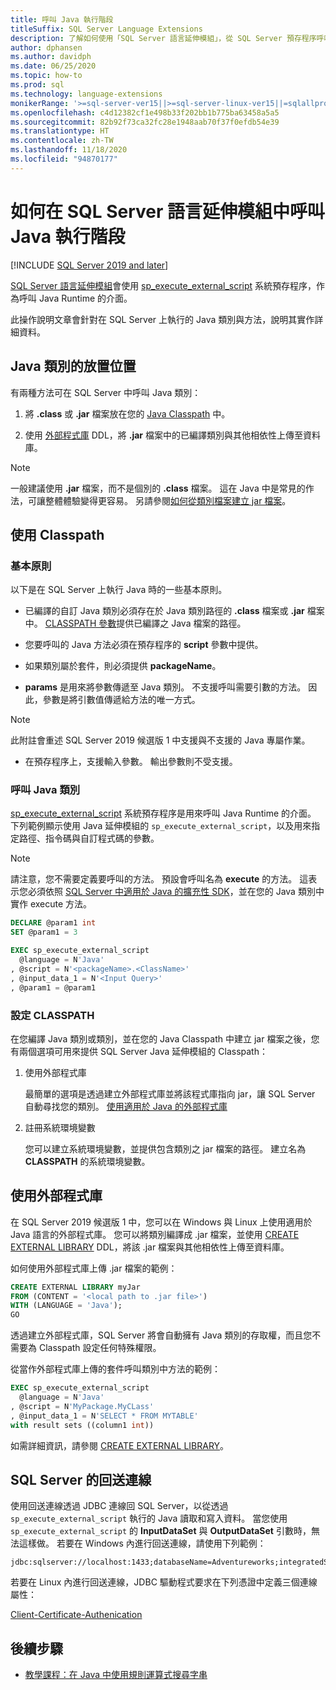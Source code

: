 ```yaml
---
title: 呼叫 Java 執行階段
titleSuffix: SQL Server Language Extensions
description: 了解如何使用「SQL Server 語言延伸模組」，從 SQL Server 預存程序呼叫 Java 類別。
author: dphansen
ms.author: davidph
ms.date: 06/25/2020
ms.topic: how-to
ms.prod: sql
ms.technology: language-extensions
monikerRange: '>=sql-server-ver15||>=sql-server-linux-ver15||=sqlallproducts-allversions'
ms.openlocfilehash: c4d12382cf1e498b33f202bb1b775ba63458a5a5
ms.sourcegitcommit: 82b92f73ca32fc28e1948aab70f37f0efdb54e39
ms.translationtype: HT
ms.contentlocale: zh-TW
ms.lasthandoff: 11/18/2020
ms.locfileid: "94870177"
---
```

# <a name="how-to-call-the-java-runtime-in-sql-server-language-extensions"></a>如何在 SQL Server 語言延伸模組中呼叫 Java 執行階段
[!INCLUDE [SQL Server 2019 and later](../../includes/applies-to-version/sqlserver2019.md)]

[SQL Server 語言延伸模組](../language-extensions-overview.md)會使用 [sp_execute_external_script](../../relational-databases/system-stored-procedures/sp-execute-external-script-transact-sql.md) 系統預存程序，作為呼叫 Java Runtime 的介面。 

此操作說明文章會針對在 SQL Server 上執行的 Java 類別與方法，說明其實作詳細資料。

## <a name="where-to-place-java-classes"></a>Java 類別的放置位置

有兩種方法可在 SQL Server 中呼叫 Java 類別：

1. 將 **.class** 或 **.jar** 檔案放在您的 [Java Classpath](#classpath) 中。 

2. 使用 [外部程式庫](#external-library) DDL，將 **.jar** 檔案中的已編譯類別與其他相依性上傳至資料庫。 

> [!NOTE]
> 一般建議使用 **.jar** 檔案，而不是個別的 **.class** 檔案。 這在 Java 中是常見的作法，可讓整體體驗變得更容易。 另請參閱[如何從類別檔案建立 jar 檔案](create-a-java-jar-file-from-class-files.md)。

<a name="classpath"></a>

## <a name="use-classpath"></a>使用 Classpath

### <a name="basic-principles"></a>基本原則

以下是在 SQL Server 上執行 Java 時的一些基本原則。

* 已編譯的自訂 Java 類別必須存在於 Java 類別路徑的 **.class** 檔案或 **.jar** 檔案中。 [CLASSPATH 參數](#set-classpath)提供已編譯之 Java 檔案的路徑。 

* 您要呼叫的 Java 方法必須在預存程序的 **script** 參數中提供。

* 如果類別屬於套件，則必須提供 **packageName**。

* **params** 是用來將參數傳遞至 Java 類別。 不支援呼叫需要引數的方法。 因此，參數是將引數值傳遞給方法的唯一方式。 

> [!NOTE]
> 此附註會重述 SQL Server 2019 候選版 1 中支援與不支援的 Java 專屬作業。
> * 在預存程序上，支援輸入參數。 輸出參數則不受支援。

### <a name="call-java-class"></a>呼叫 Java 類別

[sp_execute_external_script](../../relational-databases/system-stored-procedures/sp-execute-external-script-transact-sql.md) 系統預存程序是用來呼叫 Java Runtime 的介面。 下列範例顯示使用 Java 延伸模組的 `sp_execute_external_script`，以及用來指定路徑、指令碼與自訂程式碼的參數。

> [!NOTE]
> 請注意，您不需要定義要呼叫的方法。 預設會呼叫名為 **execute** 的方法。 這表示您必須依照 [SQL Server 中適用於 Java 的擴充性 SDK](extensibility-sdk-java-sql-server.md)，並在您的 Java 類別中實作 execute 方法。

```sql
DECLARE @param1 int
SET @param1 = 3

EXEC sp_execute_external_script
  @language = N'Java'
, @script = N'<packageName>.<ClassName>'
, @input_data_1 = N'<Input Query>'
, @param1 = @param1
```

<a name="set-classpath"></a>

### <a name="set-classpath"></a>設定 CLASSPATH

在您編譯 Java 類別或類別，並在您的 Java Classpath 中建立 jar 檔案之後，您有兩個選項可用來提供 SQL Server Java 延伸模組的 Classpath：

1. 使用外部程式庫

    最簡單的選項是透過建立外部程式庫並將該程式庫指向 jar，讓 SQL Server 自動尋找您的類別。 [使用適用於 Java 的外部程式庫](#external-library)

2. 註冊系統環境變數

    您可以建立系統環境變數，並提供包含類別之 jar 檔案的路徑。 建立名為 **CLASSPATH** 的系統環境變數。

<a name="external-library"></a>

## <a name="use-external-library"></a>使用外部程式庫

在 SQL Server 2019 候選版 1 中，您可以在 Windows 與 Linux 上使用適用於 Java 語言的外部程式庫。 您可以將類別編譯成 .jar 檔案，並使用 [CREATE EXTERNAL LIBRARY](../../t-sql/statements/create-external-library-transact-sql.md) DDL，將該 .jar 檔案與其他相依性上傳至資料庫。

如何使用外部程式庫上傳 .jar 檔案的範例：

```sql 
CREATE EXTERNAL LIBRARY myJar
FROM (CONTENT = '<local path to .jar file>') 
WITH (LANGUAGE = 'Java'); 
GO
```

透過建立外部程式庫，SQL Server 將會自動擁有 Java 類別的存取權，而且您不需要為 Classpath 設定任何特殊權限。

從當作外部程式庫上傳的套件呼叫類別中方法的範例：

```sql
EXEC sp_execute_external_script
  @language = N'Java'
, @script = N'MyPackage.MyCLass'
, @input_data_1 = N'SELECT * FROM MYTABLE'
with result sets ((column1 int))
```

如需詳細資訊，請參閱 [CREATE EXTERNAL LIBRARY](../../t-sql/statements/create-external-library-transact-sql.md)。

## <a name="loopback-connection-to-sql-server"></a>SQL Server 的回送連線

使用回送連線透過 JDBC 連線回 SQL Server，以從透過 `sp_execute_external_script` 執行的 Java 讀取和寫入資料。 當您使用 `sp_execute_external_script` 的 **InputDataSet** 與 **OutputDataSet** 引數時，無法這樣做。
若要在 Windows 內進行回送連線，請使用下列範例：

```
jdbc:sqlserver://localhost:1433;databaseName=Adventureworks;integratedSecurity=true;
``` 

若要在 Linux 內進行回送連線，JDBC 驅動程式要求在下列憑證中定義三個連線屬性：

[Client-Certificate-Authenication](https://github.com/microsoft/mssql-jdbc/wiki/Client-Certificate-Authentication-for-Loopback-Scenarios)


## <a name="next-steps"></a>後續步驟

+ [教學課程：在 Java 中使用規則運算式搜尋字串](../tutorials/search-for-string-using-regular-expressions-in-java.md)